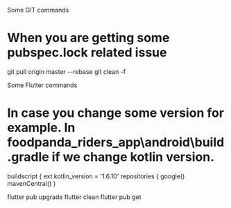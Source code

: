 Some GIT commands
# When you are getting some pubspec.lock related issue
git pull origin master --rebase
git clean -f

Some Flutter commands
# In case you change some version for example. In foodpanda_riders_app\android\build.gradle if we change kotlin version.
buildscript {
    ext.kotlin_version = '1.6.10'
    repositories {
        google()
        mavenCentral()
    }
    
flutter pub upgrade
flutter clean
flutter pub get
